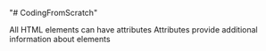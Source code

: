 "# CodingFromScratch" 

All HTML elements can have attributes
Attributes provide additional information about elements
